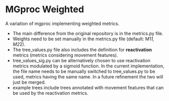 # MGproc Weighted

A variation of mgproc implementing weighted metrics.

- The main difference from the original repository is in the metrics.py file.
- Weights need to be set manually in the metrics.py file (default: M1*1, M2*2).
- The tree_values.py file also includes the definition for **reactivation** metrics (metrics considering movement features).
- tree_values_sig.py can be alternatively chosen to use reactivation metrics modulated by a sigmoid function. In the current implementation, the file name needs to be manually switched to tree_values.py to be used, metrics having the same name. In a future refinement the two will just be merged.
- example trees include trees annotated with movement features that can be used by the reactivation metrics.
